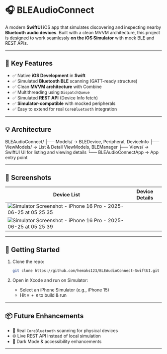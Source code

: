 # 🎧 BLEAudioConnect

A modern **SwiftUI** iOS app that simulates discovering and inspecting nearby **Bluetooth audio devices**. Built with a clean MVVM architecture, this project is designed to work seamlessly **on the iOS Simulator** with mock BLE and REST APIs.

---

## 🧠 Key Features

- ✅ Native **iOS Development** in **Swift**
- ✅ Simulated **Bluetooth BLE** scanning (GATT-ready structure)
- ✅ Clean **MVVM architecture** with Combine
- ✅ Multithreading using `DispatchQueue`
- ✅ Simulated **REST API** (Device Info fetch)
- ✅ **Simulator-compatible** with mocked peripherals
- ✅ Easy to extend for real `CoreBluetooth` integration

---

## 💡 Architecture

BLEAudioConnect/
├── Models/ → BLEDevice, Peripheral, DeviceInfo
├── ViewModels/ → List & Detail ViewModels, BLEManager
├── Views/ → SwiftUI UI for listing and viewing details
└── BLEAudioConnectApp → App entry point

---

## 📸 Screenshots

| Device List | Device Details |
|-------------|----------------|
| ![Simulator Screenshot - iPhone 16 Pro - 2025-06-25 at 05 25 35](https://github.com/user-attachments/assets/df1f8cb6-f62c-48a1-8f00-e5bb88053c27)| 
  ![Simulator Screenshot - iPhone 16 Pro - 2025-06-25 at 05 25 39](https://github.com/user-attachments/assets/a6009435-86c4-4f13-a76e-c593537d6282)|


---

## 🚀 Getting Started

1. Clone the repo:
   ```bash
   git clone https://github.com/hemaks123/BLEAudioConnect-SwiftUI.git
   ```

2. Open in Xcode and run on Simulator:
   - Select an iPhone Simulator (e.g., iPhone 15)
   - Hit `⌘ + R` to build & run

---

## 📦 Future Enhancements

- 🔄 Real `CoreBluetooth` scanning for physical devices
- 🌐 Live REST API instead of local simulation
- 📱 Dark Mode & accessibility enhancements

---
